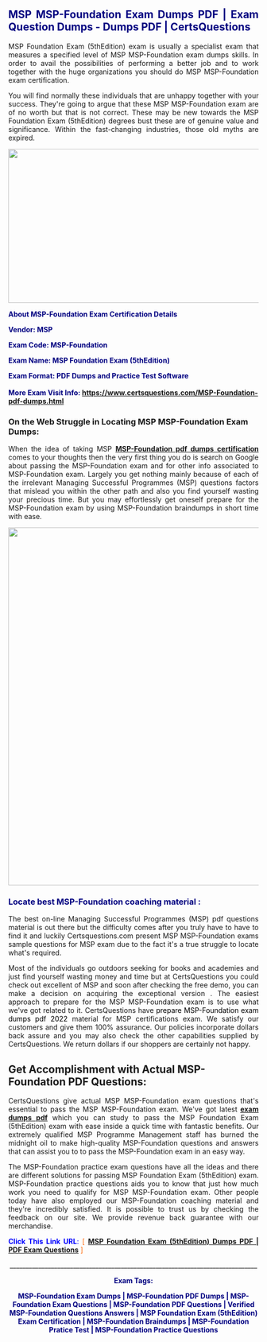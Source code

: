 <h2 style="text-align: justify;"><span style="color: #000080;">MSP MSP-Foundation Exam Dumps PDF | Exam Question Dumps - Dumps PDF | CertsQuestions</span></h2>
<p style="text-align: justify;">MSP Foundation Exam (5thEdition) exam is usually a specialist exam that measures a specified level of MSP  MSP-Foundation exam dumps skills. In order to avail the possibilities of performing a better job and to work together with the huge organizations you should do MSP MSP-Foundation exam certification.</p>
<p style="text-align: justify;">You will find normally these individuals that are unhappy together with your success. They're going to argue that these MSP  MSP-Foundation exam are of no worth but that is not correct. These may be new towards the MSP Foundation Exam (5thEdition) degrees bust these are of genuine value and significance. Within the fast-changing industries, those old myths are expired.</p>
<p><img style="display: block; margin-left: auto; margin-right: auto;" src="https://i.imgur.com/eaP4ae9.png" width="840" height="310" /></p>
<p><span style="color: #000080;"><strong>About MSP-Foundation Exam Certification Details</strong></span></p>
<p><span style="color: #000080;"><strong>Vendor: MSP<br /></strong></span></p>
<p><span style="color: #000080;"><strong>Exam Code: MSP-Foundation</strong></span></p>
<p><span style="color: #000080;"><strong>Exam Name: MSP Foundation Exam (5thEdition)</strong></span></p>
<p><span style="color: #000080;"><strong>Exam Format: PDF Dumps and Practice Test Software<br /><br />More Exam Visit Info: <span style="color: #ff6600;"><a href="https://www.certsquestions.com/MSP-Foundation-pdf-dumps.html">https://www.certsquestions.com/MSP-Foundation-pdf-dumps.html</a></span></strong></span></p>
<h3>On the Web Struggle in Locating MSP MSP-Foundation Exam Dumps:</h3>
<p style="text-align: justify;">When the idea of taking MSP <a href="https://www.certsquestions.com/MSP-Foundation-pdf-dumps.html"><strong> MSP-Foundation pdf dumps certification</strong></a> comes to your thoughts then the very first thing you do is search on Google about passing the MSP-Foundation exam and for other info associated to MSP-Foundation exam. Largely you get nothing mainly because of each of the irrelevant Managing Successful Programmes (MSP) questions factors that mislead you within the other path and also you find yourself wasting your precious time. But you may effortlessly get oneself prepare for the MSP-Foundation exam by using MSP-Foundation braindumps in short time with ease.</p>
<p><a href="https://www.certsquestions.com/MSP-Foundation-pdf-dumps.html"><img style="display: block; margin-left: auto; margin-right: auto;" src="https://i.imgur.com/pxhoKQ2.png" width="720" /></a></p>
<h3><span style="color: #000080;">Locate best  MSP-Foundation coaching material :</span></h3>
<p style="text-align: justify;">The best on-line Managing Successful Programmes (MSP) pdf questions material is out there but the difficulty comes after you truly have to have to find it and luckily Certsquestions.com present MSP MSP-Foundation exams sample questions for MSP  exam due to the fact it's a true struggle to locate what's required.</p>
<p style="text-align: justify;">Most of the individuals go outdoors seeking for books and academies and just find yourself wasting money and time but at CertsQuestions you could check out excellent of MSP  and soon after checking the free demo, you can make a decision on acquiring the exceptional version . The easiest approach to prepare for the MSP MSP-Foundation exam is to use what we've got related to it. CertsQuestions have <span style="color: #000000;">prepare MSP-Foundation exam dumps pdf 2022</span> material for MSP certifications exam. We satisfy our customers and give them 100% assurance. Our policies incorporate dollars back assure and you may also check the other capabilities supplied by CertsQuestions. We return dollars if our shoppers are certainly not happy.</p>
<h2>Get Accomplishment with Actual MSP-Foundation PDF Questions:</h2>
<p style="text-align: justify;">CertsQuestions give actual MSP MSP-Foundation exam questions that's essential to pass the MSP  MSP-Foundation exam. We've got latest<strong>&nbsp;<a href="https://www.certsquestions.com/">exam dumps pdf</a></strong>&nbsp;which you can study to pass the MSP Foundation Exam (5thEdition) exam with ease inside a quick time with fantastic benefits. Our extremely qualified MSP Programme Management staff has burned the midnight oil to make high-quality MSP-Foundation questions and answers that can assist you to to pass the MSP-Foundation exam in an easy way.</p>
<p style="text-align: justify;">The MSP-Foundation practice exam questions have all the ideas and there are different solutions for passing MSP Foundation Exam (5thEdition) exam. MSP-Foundation practice questions aids you to know that just how much work you need to qualify for MSP  MSP-Foundation exam. Other people today have also employed our MSP-Foundation coaching material and they're incredibly satisfied. It is possible to trust us by checking the feedback on our site. We provide revenue back guarantee with our merchandise.</p>
<p style="text-align: justify;"><span style="color: #0000ff;"><strong>Click This Link URL</strong>:</span> <span style="color: #ff6600;">[ <strong><a href="https://www.certsquestions.com/msp-programme-management-certification.html">MSP Foundation Exam (5thEdition) Dumps PDF | PDF Exam Questions</a></strong> ]</span></p>
<p style="text-align: center;">______________________________________________________________________________</p>
<p style="text-align: center;"><span style="color: #000080;"><strong>Exam Tags:</strong></span></p>
<p style="text-align: center;"><span style="color: #000080;"><strong>MSP-Foundation Exam Dumps | MSP-Foundation PDF Dumps | MSP-Foundation Exam Questions | MSP-Foundation PDF Questions | Verified MSP-Foundation Questions Answers | MSP Foundation Exam (5thEdition) Exam Certification | MSP-Foundation Braindumps | MSP-Foundation Pratice Test | MSP-Foundation Practice Questions</strong></span></p>
